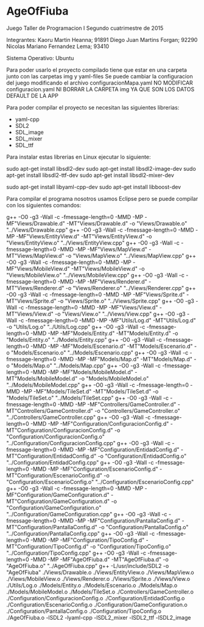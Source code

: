 # AgeOfFiuba

Juego Taller de Programacion I
Segundo cuatrimestre de 2015 

Integrantes:
Kaoru Martin Heanna; 91891
Diego Juan Martins Forgan; 92290
Nicolas Mariano Fernandez Lema; 93410



Sistema Operativo: Ubuntu

Para poder usarlo el proyecto compilado tiene que estar en una carpeta junto con las carpetas img y yaml-files
Se puede cambiar la configuracion del juego modificando el archivo configuracionMapa.yaml
NO MODIFICAR configuracion.yaml NI BORRAR LA CARPETA img YA QUE SON LOS DATOS DEFAULT DE LA APP

Para poder compilar el proyecto se necesitan las siguientes librerias:

- yaml-cpp
- SDL2
- SDL_image
- SDL_mixer
- SDL_ttf

Para instalar estas librerias en Linux ejecutar lo siguiente:

sudo apt-get install libsdl2-dev
sudo apt-get install libsdl2-image-dev
sudo apt-get install libsdl2-ttf-dev
sudo apt-get install libsdl2-mixer-dev

sudo apt-get install libyaml-cpp-dev
sudo apt-get install libboost-dev

Para compilar el programa nosotros usamos Eclipse pero se puede compilar con los siguientes comandos:

g++ -O0 -g3 -Wall -c -fmessage-length=0 -MMD -MP -MF"Views/Drawable.d" -MT"Views/Drawable.d" -o "Views/Drawable.o" "../Views/Drawable.cpp"
g++ -O0 -g3 -Wall -c -fmessage-length=0 -MMD -MP -MF"Views/EntityView.d" -MT"Views/EntityView.d" -o "Views/EntityView.o" "../Views/EntityView.cpp"
g++ -O0 -g3 -Wall -c -fmessage-length=0 -MMD -MP -MF"Views/MapView.d" -MT"Views/MapView.d" -o "Views/MapView.o" "../Views/MapView.cpp"
g++ -O0 -g3 -Wall -c -fmessage-length=0 -MMD -MP -MF"Views/MobileView.d" -MT"Views/MobileView.d" -o "Views/MobileView.o" "../Views/MobileView.cpp"
g++ -O0 -g3 -Wall -c -fmessage-length=0 -MMD -MP -MF"Views/Renderer.d" -MT"Views/Renderer.d" -o "Views/Renderer.o" "../Views/Renderer.cpp"
g++ -O0 -g3 -Wall -c -fmessage-length=0 -MMD -MP -MF"Views/Sprite.d" -MT"Views/Sprite.d" -o "Views/Sprite.o" "../Views/Sprite.cpp"
g++ -O0 -g3 -Wall -c -fmessage-length=0 -MMD -MP -MF"Views/View.d" -MT"Views/View.d" -o "Views/View.o" "../Views/View.cpp"
g++ -O0 -g3 -Wall -c -fmessage-length=0 -MMD -MP -MF"Utils/Log.d" -MT"Utils/Log.d" -o "Utils/Log.o" "../Utils/Log.cpp"
g++ -O0 -g3 -Wall -c -fmessage-length=0 -MMD -MP -MF"Models/Entity.d" -MT"Models/Entity.d" -o "Models/Entity.o" "../Models/Entity.cpp"
g++ -O0 -g3 -Wall -c -fmessage-length=0 -MMD -MP -MF"Models/Escenario.d" -MT"Models/Escenario.d" -o "Models/Escenario.o" "../Models/Escenario.cpp"
g++ -O0 -g3 -Wall -c -fmessage-length=0 -MMD -MP -MF"Models/Map.d" -MT"Models/Map.d" -o "Models/Map.o" "../Models/Map.cpp"
g++ -O0 -g3 -Wall -c -fmessage-length=0 -MMD -MP -MF"Models/MobileModel.d" -MT"Models/MobileModel.d" -o "Models/MobileModel.o" "../Models/MobileModel.cpp"
g++ -O0 -g3 -Wall -c -fmessage-length=0 -MMD -MP -MF"Models/TileSet.d" -MT"Models/TileSet.d" -o "Models/TileSet.o" "../Models/TileSet.cpp"
g++ -O0 -g3 -Wall -c -fmessage-length=0 -MMD -MP -MF"Controllers/GameController.d" -MT"Controllers/GameController.d" -o "Controllers/GameController.o" "../Controllers/GameController.cpp"
g++ -O0 -g3 -Wall -c -fmessage-length=0 -MMD -MP -MF"Configuration/ConfiguracionConfig.d" -MT"Configuration/ConfiguracionConfig.d" -o "Configuration/ConfiguracionConfig.o" "../Configuration/ConfiguracionConfig.cpp"
g++ -O0 -g3 -Wall -c -fmessage-length=0 -MMD -MP -MF"Configuration/EntidadConfig.d" -MT"Configuration/EntidadConfig.d" -o "Configuration/EntidadConfig.o" "../Configuration/EntidadConfig.cpp"
g++ -O0 -g3 -Wall -c -fmessage-length=0 -MMD -MP -MF"Configuration/EscenarioConfig.d" -MT"Configuration/EscenarioConfig.d" -o "Configuration/EscenarioConfig.o" "../Configuration/EscenarioConfig.cpp"
g++ -O0 -g3 -Wall -c -fmessage-length=0 -MMD -MP -MF"Configuration/GameConfiguration.d" -MT"Configuration/GameConfiguration.d" -o "Configuration/GameConfiguration.o" "../Configuration/GameConfiguration.cpp"
g++ -O0 -g3 -Wall -c -fmessage-length=0 -MMD -MP -MF"Configuration/PantallaConfig.d" -MT"Configuration/PantallaConfig.d" -o "Configuration/PantallaConfig.o" "../Configuration/PantallaConfig.cpp"
g++ -O0 -g3 -Wall -c -fmessage-length=0 -MMD -MP -MF"Configuration/TipoConfig.d" -MT"Configuration/TipoConfig.d" -o "Configuration/TipoConfig.o" "../Configuration/TipoConfig.cpp"
g++ -O0 -g3 -Wall -c -fmessage-length=0 -MMD -MP -MF"AgeOfFiuba.d" -MT"AgeOfFiuba.d" -o "AgeOfFiuba.o" "../AgeOfFiuba.cpp"
g++ -L/usr/include/SDL2 -o "AgeOfFiuba"  ./Views/Drawable.o ./Views/EntityView.o ./Views/MapView.o ./Views/MobileView.o ./Views/Renderer.o ./Views/Sprite.o ./Views/View.o  ./Utils/Log.o  ./Models/Entity.o ./Models/Escenario.o ./Models/Map.o ./Models/MobileModel.o ./Models/TileSet.o  ./Controllers/GameController.o  ./Configuration/ConfiguracionConfig.o ./Configuration/EntidadConfig.o ./Configuration/EscenarioConfig.o ./Configuration/GameConfiguration.o ./Configuration/PantallaConfig.o ./Configuration/TipoConfig.o  ./AgeOfFiuba.o   -lSDL2 -lyaml-cpp -lSDL2_mixer -lSDL2_ttf -lSDL2_image